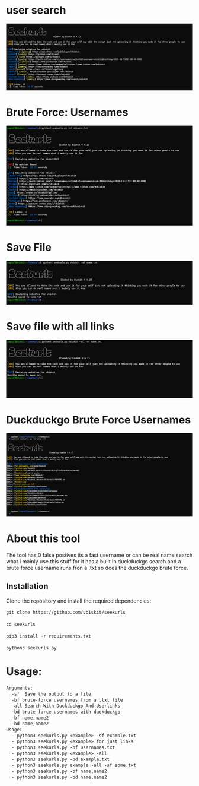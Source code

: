 # user search

![!](usersearch.png)

# Brute Force: Usernames

![bruteforce](brute.png)

# Save File 
![savefile](normalsavefile.png)

# Save file with all links

![Screenshot](savefilewithduckduckgo.png)

# Duckduckgo Brute Force Usernames

![Screenshot](bruteduckduckgo.png)

# About this tool

The tool has 0 false postives its a fast username or can be real name search what i mainly use this stuff for it has a built in duckduckgo search and a brute force username runs fron a .txt so does the duckduckgo brute force.

## Installation 
Clone the repository and install the required dependencies:  
```
git clone https://github.com/vbiskit/seekurls

cd seekurls

pip3 install -r requirements.txt

python3 seekurls.py
```
# Usage:
```
Arguments:
  -sf  Save the output to a file
  -bf brute-force usernames from a .txt file
  -all Search With Duckduckgo And Userlinks
  -bd brute-force usernames with duckduckgo
  -bf name,name2
  -bd name,name2
Usage:
  - python3 seekurls.py <example> -sf example.txt
  - python3 seekurls.py <example> for just links
  - python3 seekurls.py -bf usernames.txt
  - python3 seekurls.py <example> -all
  - python3 seekurls.py -bd example.txt
  - python3 seekurls.py example -all -sf some.txt
  - python3 seekurls.py -bf name,name2
  - python3 seekurls.py -bd name,name2
